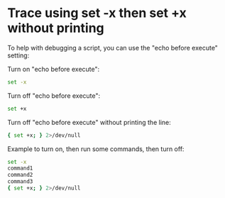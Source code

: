 # Trace using set -x then set +x without printing

To help with debugging a script, you can use the "echo before execute" setting:

Turn on "echo before execute":

```sh
set -x
```

Turn off "echo before execute":

```sh
set +x
```

Turn off "echo before execute" without printing the line:

```sh
{ set +x; } 2>/dev/null
```

Example to turn on, then run some commands, then turn off:

```sh
set -x
command1
command2
command3
{ set +x; } 2>/dev/null
```
